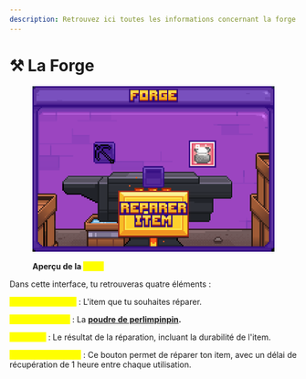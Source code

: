 ```yaml
---
description: Retrouvez ici toutes les informations concernant la forge
---
```


# ⚒️ La Forge

<figure><img src="../../.gitbook/assets/image (1) (1) (1).png" alt=""><figcaption><p><strong>Aperçu de la </strong><mark style="color:yellow;"><strong>forge</strong></mark></p></figcaption></figure>

Dans cette interface, tu retrouveras quatre éléments :

<mark style="color:yellow;">**En haut à gauche**</mark> : L'item que tu souhaites réparer.

<mark style="color:yellow;">**En haut à droite**</mark> : La [**poudre de perlimpinpin**](./)**.**

<mark style="color:yellow;">**Au milieu**</mark> : Le résultat de la réparation, incluant la durabilité de l'item.

<mark style="color:yellow;">**Le bouton Réparer**</mark> : Ce bouton permet de réparer ton item, avec un délai de récupération de 1 heure entre chaque utilisation.
